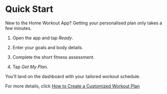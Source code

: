 # Quick Start

New to the Home Workout App? Getting your personalised plan only takes a few minutes.

1. Open the app and tap *Ready*.


2. Enter your goals and body details.


3. Complete the short fitness assessment.


4. Tap *Get My Plan*.



You’ll land on the dashboard with your tailored workout schedule. 

For more details, click [How to Create a Customized Workout Plan](/docs/task.md)
